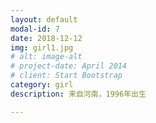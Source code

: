 ```yaml
---
layout: default
modal-id: 7
date: 2018-12-12
img: girl1.jpg
# alt: image-alt
# project-date: April 2014
# client: Start Bootstrap
category: girl
description: 来自河南，1996年出生

---
```

